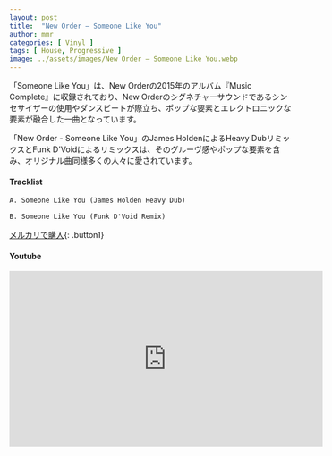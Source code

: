 ```yaml
---
layout: post
title:  "New Order – Someone Like You"
author: mmr
categories: [ Vinyl ]
tags: [ House, Progressive ]
image: ../assets/images/New Order – Someone Like You.webp
---
```


「Someone Like You」は、New Orderの2015年のアルバム『Music Complete』に収録されており、New Orderのシグネチャーサウンドであるシンセサイザーの使用やダンスビートが際立ち、ポップな要素とエレクトロニックな要素が融合した一曲となっています。

「New Order - Someone Like You」のJames HoldenによるHeavy DubリミックスとFunk D'Voidによるリミックスは、そのグルーヴ感やポップな要素を含み、オリジナル曲同様多くの人々に愛されています。

#### Tracklist
```md
A. Someone Like You (James Holden Heavy Dub)

B. Someone Like You (Funk D'Void Remix)
```

[メルカリで購入](https://jp.mercari.com/item/m12901620501?afid=6142608987){: .button1}

#### Youtube
<iframe width="560" height="315" src="https://www.youtube.com/embed/pDphOd0IdhE?si=DRDhEPqcXfTf98RV" title="YouTube video player" frameborder="0" allow="accelerometer; autoplay; clipboard-write; encrypted-media; gyroscope; picture-in-picture; web-share" referrerpolicy="strict-origin-when-cross-origin" allowfullscreen></iframe>